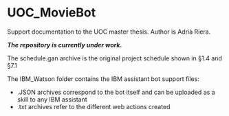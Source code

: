 # UOC_MovieBot
Support documentation to the UOC master thesis. Author is Adrià Riera.

***The repository is currently under work.***

The schedule.gan archive is the original project schedule shown in §1.4 and §7.1

The IBM_Watson folder contains the IBM assistant bot support files:
- .JSON archives correspond to the bot itself and can be uploaded as a skill to any IBM assistant
- .txt archives refer to the different web actions created


